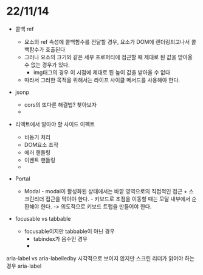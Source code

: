 # 22/11/14


- 콜백 ref
	- 요소의 ref 속성에 콜백함수를 전달할 경우, 요소가 DOM에 렌더링되고나서 콜백함수가 호출된다
	- 그러나 요소의 크기와 같은 세부 프로퍼티에 접근할 때 제대로 된 값을 받아올 수 없는 경우가 있다.
		- img태그의 경우 이 시점에 제대로 된 높이 값을 받아올 수 없다
	- 따라서 그러한 목적을 위해서는 라이프 사이클 메서드를 사용해야 한다.

- jsonp
	- cors의 또다른 해결법? 찾아보자
	- 


- 리액트에서 알아야 할 사이드 이펙트
	- 비동기 처리
	- DOM요소 조작
	- 에러 핸들링
	- 이벤트 핸들링
	- 


- Portal
	- Modal
			- modal이 활성화된 상태에서는 바깥 영역으로의 직접적인 접근 + 스크린리더 접근을 막아야 한다.
			- 키보드로 초점을 이동할 때는 모달 내부에서 순환해야 한다. -> 의도적으로 키보드 트랩을 만들어야 한다.

- focusable vs tabbable
	- focusable이지만 tabbable이 아닌 경우
		- tabindex가 음수인 경우
		- 

aria-label vs aria-labelledby
시각적으로 보이지 않지만 스크린 리더가 읽어야 하는 경우 aria-label
